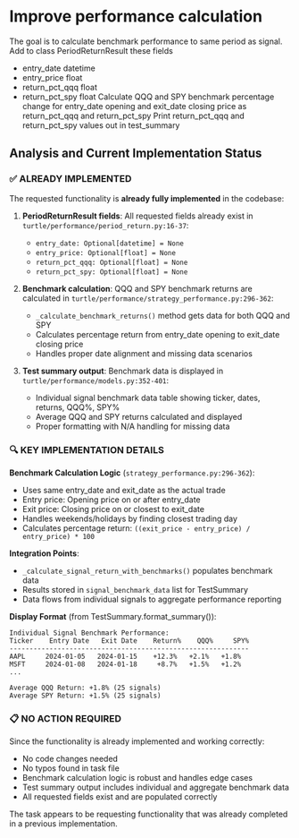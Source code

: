 # Improve performance calculation
The goal is to calculate benchmark performance to same period as signal.
Add to class PeriodReturnResult these fields
- entry_date datetime
- entry_price float
- return_pct_qqq float
- return_pct_spy float
Calculate QQQ and SPY benchmark percentage change for entry_date opening and exit_date closing price
as return_pct_qqq and return_pct_spy
Print return_pct_qqq and return_pct_spy values out in test_summary

## Analysis and Current Implementation Status

### ✅ ALREADY IMPLEMENTED
The requested functionality is **already fully implemented** in the codebase:

1. **PeriodReturnResult fields**: All requested fields already exist in `turtle/performance/period_return.py:16-37`:
   - `entry_date: Optional[datetime] = None`
   - `entry_price: Optional[float] = None` 
   - `return_pct_qqq: Optional[float] = None`
   - `return_pct_spy: Optional[float] = None`

2. **Benchmark calculation**: QQQ and SPY benchmark returns are calculated in `turtle/performance/strategy_performance.py:296-362`:
   - `_calculate_benchmark_returns()` method gets data for both QQQ and SPY
   - Calculates percentage return from entry_date opening to exit_date closing price
   - Handles proper date alignment and missing data scenarios

3. **Test summary output**: Benchmark data is displayed in `turtle/performance/models.py:352-401`:
   - Individual signal benchmark data table showing ticker, dates, returns, QQQ%, SPY%
   - Average QQQ and SPY returns calculated and displayed
   - Proper formatting with N/A handling for missing data

### 🔍 KEY IMPLEMENTATION DETAILS

**Benchmark Calculation Logic** (`strategy_performance.py:296-362`):
- Uses same entry_date and exit_date as the actual trade
- Entry price: Opening price on or after entry_date
- Exit price: Closing price on or closest to exit_date  
- Handles weekends/holidays by finding closest trading day
- Calculates percentage return: `((exit_price - entry_price) / entry_price) * 100`

**Integration Points**:
- `_calculate_signal_return_with_benchmarks()` populates benchmark data
- Results stored in `signal_benchmark_data` list for TestSummary
- Data flows from individual signals to aggregate performance reporting

**Display Format** (from TestSummary.format_summary()):
```
Individual Signal Benchmark Performance:
Ticker    Entry Date   Exit Date    Return%    QQQ%     SPY%
------------------------------------------------------------
AAPL     2024-01-05   2024-01-15    +12.3%   +2.1%   +1.8%
MSFT     2024-01-08   2024-01-18     +8.7%   +1.5%   +1.2%
...

Average QQQ Return: +1.8% (25 signals)
Average SPY Return: +1.5% (25 signals)
```

### 📋 NO ACTION REQUIRED
Since the functionality is already implemented and working correctly:
- No code changes needed
- No typos found in task file
- Benchmark calculation logic is robust and handles edge cases
- Test summary output includes individual and aggregate benchmark data
- All requested fields exist and are populated correctly

The task appears to be requesting functionality that was already completed in a previous implementation. 
